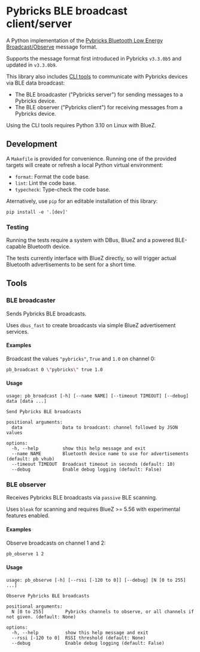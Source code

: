 # Pybricks BLE broadcast client/server

A Python implementation of the [Pybricks Bluetooth Low Energy Broadcast/Observe](https://github.com/pybricks/technical-info/blob/master/pybricks-ble-broadcast-observe.md) message format.

Supports the message format first introduced in Pybricks `v3.3.0b5` and updated in `v3.3.0b9`.

This library also includes [CLI tools](#tools) to communicate with Pybricks devices via BLE data broadcast:
* The BLE broadcaster ("Pybricks server") for sending messages to a Pybricks device.
* The BLE observer ("Pybricks client") for receiving messages from a Pybricks device.

Using the CLI tools requires Python 3.10 on Linux with BlueZ.

## Development

A `Makefile` is provided for convenience. Running one of the provided targets will create or refresh a local Python virtual environment:

* `format`: Format the code base.
* `lint`: Lint the code base.
* `typecheck`: Type-check the code base.

Aternatively, use `pip` for an editable installation of this library:

```
pip install -e '.[dev]'
```

### Testing

Running the tests require a system with DBus, BlueZ and a powered BLE-capable Bluetooth device.

The tests currently interface with BlueZ directly, so will trigger actual Bluetooth advertisements to be sent for a short time.

## Tools

### BLE broadcaster

Sends Pybricks BLE broadcasts.

Uses `dbus_fast` to create broadcasts via simple BlueZ advertisement services.

#### Examples

Broadcast the values `"pybricks"`, `True` and `1.0` on channel 0:

```sh
pb_broadcast 0 \"pybricks\" true 1.0
```

#### Usage

```
usage: pb_broadcast [-h] [--name NAME] [--timeout TIMEOUT] [--debug] data [data ...]

Send Pybricks BLE broadcasts

positional arguments:
  data               Data to broadcast: channel followed by JSON values

options:
  -h, --help         show this help message and exit
  --name NAME        Bluetooth device name to use for advertisements (default: pb_vhub)
  --timeout TIMEOUT  Broadcast timeout in seconds (default: 10)
  --debug            Enable debug logging (default: False)
```

### BLE observer

Receives Pybricks BLE broadcasts via `passive` BLE scanning.

Uses `bleak` for scanning and requires BlueZ >= 5.56 with experimental features enabled.

#### Examples

Observe broadcasts on channel 1 and 2:

```sh
pb_observe 1 2
```

#### Usage

```
usage: pb_observe [-h] [--rssi [-120 to 0]] [--debug] [N [0 to 255] ...]

Observe Pybricks BLE broadcasts

positional arguments:
  N [0 to 255]        Pybricks channels to observe, or all channels if not given. (default: None)

options:
  -h, --help          show this help message and exit
  --rssi [-120 to 0]  RSSI threshold (default: None)
  --debug             Enable debug logging (default: False)
```
